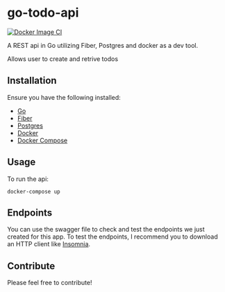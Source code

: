# go-todo-api

[![Docker Image CI](https://github.com/KenMwaura1/go-todo-api/actions/workflows/docker-image.yml/badge.svg)](https://github.com/KenMwaura1/go-todo-api/actions/workflows/docker-image.yml)

A REST api in Go utilizing Fiber, Postgres and docker as a dev tool.

Allows user to create and retrive todos

## Installation

Ensure you have the following installed:

* [Go](https://golang.org/doc/install)
* [Fiber](https://github.com/gofiber/fiber)
* [Postgres](https://www.postgresql.org/download/)
* [Docker](https://www.docker.com/)
* [Docker Compose](https://docs.docker.com/compose/install/)

## Usage

To run the api:

```shell
docker-compose up
```

## Endpoints

You can use the swagger file to check and test the endpoints we just created for this app.
To test the endpoints, I recommend you to download an HTTP client like [Insomnia](https://insomnia.rest/).

## Contribute

Please feel free to contribute!
